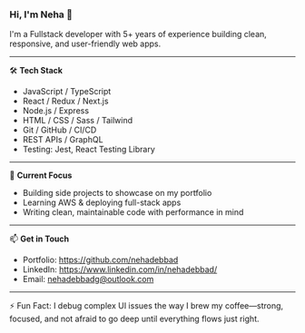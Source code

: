 ### Hi, I'm Neha 👋
I'm a Fullstack developer with 5+ years of experience building clean, responsive, and user-friendly web apps.

---

🛠️ **Tech Stack**  
- JavaScript / TypeScript  
- React / Redux / Next.js  
- Node.js / Express  
- HTML / CSS / Sass / Tailwind  
- Git / GitHub / CI/CD  
- REST APIs / GraphQL  
- Testing: Jest, React Testing Library

---

📌 **Current Focus**  
- Building side projects to showcase on my portfolio  
- Learning AWS & deploying full-stack apps  
- Writing clean, maintainable code with performance in mind

---

📫 **Get in Touch**  
- Portfolio: https://github.com/nehadebbad
- LinkedIn: https://www.linkedin.com/in/nehadebbad/
- Email: nehadebbadg@outlook.com

---

⚡ Fun Fact: I debug complex UI issues the way I brew my coffee—strong, focused, and not afraid to go deep until everything flows just right.
